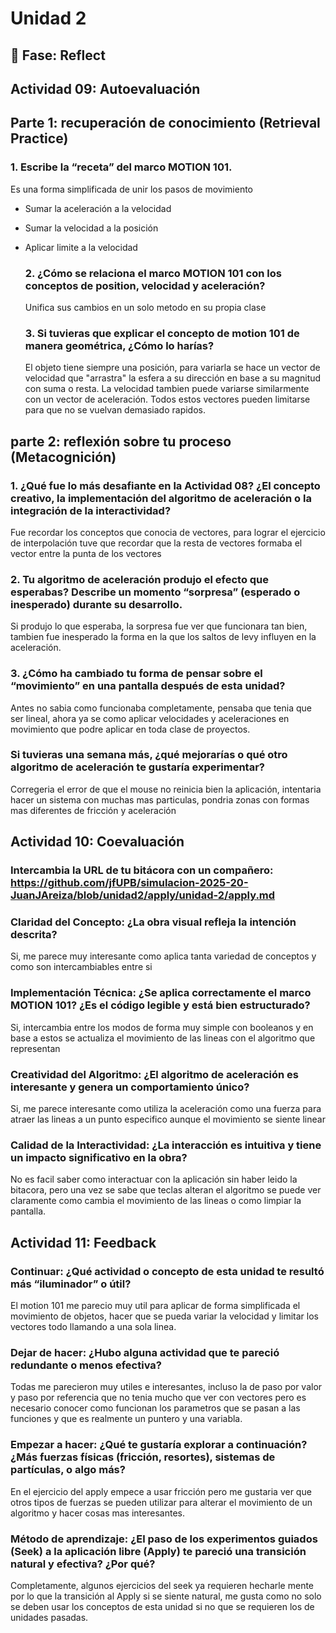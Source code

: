 # Unidad 2

## 🤔 Fase: Reflect


## Actividad 09: Autoevaluación
## Parte 1: recuperación de conocimiento (Retrieval Practice) 
### 1. Escribe la “receta” del marco MOTION 101.
Es una forma simplificada de unir los pasos de movimiento
* Sumar la aceleración a la velocidad
*  Sumar la velocidad a la posición
*  Aplicar limite a la velocidad

   ### 2. ¿Cómo se relaciona el marco MOTION 101 con los conceptos de position, velocidad y aceleración?
   Unifica sus cambios en un solo metodo en su propia clase

   ### 3. Si tuvieras que explicar el concepto de motion 101 de manera geométrica, ¿Cómo lo harías?
   El objeto tiene siempre una posición, para variarla se hace un vector de velocidad que "arrastra" la esfera a su dirección en base a su magnitud con suma o resta.
   La velocidad tambien puede variarse similarmente con un vector de aceleración. Todos estos vectores pueden limitarse para que no se vuelvan demasiado rapidos.

## parte 2: reflexión sobre tu proceso (Metacognición)
  ### 1. ¿Qué fue lo más desafiante en la Actividad 08? ¿El concepto creativo, la implementación del algoritmo de aceleración o la integración de la interactividad?
  Fue recordar los conceptos que conocia de vectores, para lograr el ejercicio de interpolación tuve que recordar que la resta de vectores formaba el vector entre la punta de los vectores
  ### 2. Tu algoritmo de aceleración produjo el efecto que esperabas? Describe un momento “sorpresa” (esperado o inesperado) durante su desarrollo.
  Si produjo lo que esperaba, la sorpresa fue ver que funcionara tan bien, tambien fue inesperado la forma en la que los saltos de levy influyen en la aceleración.
  ### 3. ¿Cómo ha cambiado tu forma de pensar sobre el “movimiento” en una pantalla después de esta unidad?
  Antes no sabia como funcionaba completamente, pensaba que tenia que ser lineal, ahora ya se como aplicar velocidades y aceleraciones en movimiento que podre aplicar en toda clase de proyectos.
  ### Si tuvieras una semana más, ¿qué mejorarías o qué otro algoritmo de aceleración te gustaría experimentar?
  Corregeria el error de que el mouse no reinicia bien la aplicación, intentaria hacer un sistema con muchas mas particulas, pondria zonas con formas mas diferentes de fricción y aceleración

  ## Actividad 10: Coevaluación
  ### Intercambia la URL de tu bitácora con un compañero: https://github.com/jfUPB/simulacion-2025-20-JuanJAreiza/blob/unidad2/apply/unidad-2/apply.md

  ### Claridad del Concepto: ¿La obra visual refleja la intención descrita?
  Si, me parece muy interesante como aplica tanta variedad de conceptos y como son intercambiables entre si

  ### Implementación Técnica: ¿Se aplica correctamente el marco MOTION 101? ¿Es el código legible y está bien estructurado?
  Si, intercambia entre los modos de forma muy simple con booleanos y en base a estos se actualiza el movimiento de las lineas con el algoritmo que representan

  ### Creatividad del Algoritmo: ¿El algoritmo de aceleración es interesante y genera un comportamiento único?
  Si, me parece interesante como utiliza la aceleración como una fuerza para atraer las lineas a un punto especifico aunque el movimiento se siente linear

  ### Calidad de la Interactividad: ¿La interacción es intuitiva y tiene un impacto significativo en la obra?
  No es facil saber como interactuar con la aplicación sin haber leido la bitacora, pero una vez se sabe que teclas alteran el algoritmo se puede ver claramente como cambia el movimiento de las lineas o como limpiar la pantalla.

  ## Actividad 11: Feedback
  ### Continuar: ¿Qué actividad o concepto de esta unidad te resultó más “iluminador” o útil?
  El motion 101 me parecio muy util para aplicar de forma simplificada el movimiento de objetos, hacer que se pueda variar la velocidad y limitar los vectores todo llamando a una sola linea.

  ### Dejar de hacer: ¿Hubo alguna actividad que te pareció redundante o menos efectiva?
  Todas me parecieron muy utiles e interesantes, incluso la de paso por valor y paso por referencia que no tenia mucho que ver con vectores pero es necesario conocer como funcionan los parametros que se pasan a las funciones y que es realmente un puntero y una variabla.

  ### Empezar a hacer: ¿Qué te gustaría explorar a continuación? ¿Más fuerzas físicas (fricción, resortes), sistemas de partículas, o algo más?
  En el ejercicio del apply empece a usar fricción pero me gustaria ver que otros tipos de fuerzas se pueden utilizar para alterar el movimiento de un algoritmo y hacer cosas mas interesantes.

  ### Método de aprendizaje: ¿El paso de los experimentos guiados (Seek) a la aplicación libre (Apply) te pareció una transición natural y efectiva? ¿Por qué?
  Completamente, algunos ejercicios del seek ya requieren hecharle mente por lo que la transición al Apply si se siente natural, me gusta como no solo se deben usar los conceptos de esta unidad si no que se requieren los de unidades pasadas.
  
